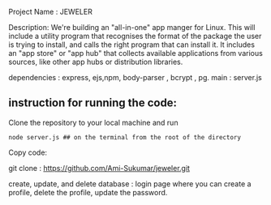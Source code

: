 Project Name : JEWELER

Description: We're building an "all-in-one" app manger for Linux. This will include a utility program that recognises the format of the package the user is trying to install, and calls the right program that can install it. It includes an "app store" or "app hub" that collects available applications from various sources, like other app hubs or distribution libraries.

dependencies : express, ejs,npm, body-parser , bcrypt , pg.
main : server.js

## instruction for running the code: 
Clone the repository to your local machine and run 
```
node server.js ## on the terminal from the root of the directory
```
Copy code:

git clone : https://github.com/Ami-Sukumar/jeweler.git


create, update, and delete database : login page where you can create a profile, delete the profile, update the password.
